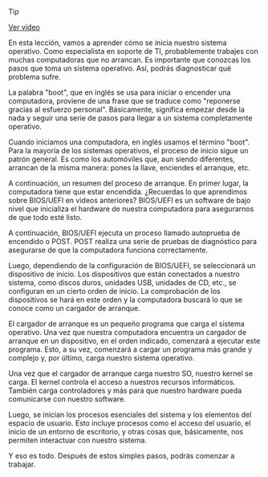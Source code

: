 > [!TIP]  
> [Ver video](https://youtu.be/hTqzv82Efds)

En esta lección, vamos a aprender cómo se inicia nuestro sistema operativo. Como especialista en soporte de TI, probablemente trabajes con muchas computadoras que no arrancan. Es importante que conozcas los pasos que toma un sistema operativo. Así, podrás diagnosticar qué problema sufre.

La palabra "boot", que en inglés se usa para iniciar o encender una computadora, proviene de una frase que se traduce como "reponerse gracias al esfuerzo personal". Básicamente, significa empezar desde la nada y seguir una serie de pasos para llegar a un sistema completamente operativo.

Cuando iniciamos una computadora, en inglés usamos el término "boot". Para la mayoría de los sistemas operativos, el proceso de inicio sigue un patrón general. Es como los automóviles que, aun siendo diferentes, arrancan de la misma manera: pones la llave, enciendes el arranque, etc.

A continuación, un resumen del proceso de arranque. En primer lugar, la computadora tiene que estar encendida. ¿Recuerdas lo que aprendimos sobre BIOS/UEFI en videos anteriores? BIOS/UEFI es un software de bajo nivel que inicializa el hardware de nuestra computadora para asegurarnos de que todo esté listo.

A continuación, BIOS/UEFI ejecuta un proceso llamado autoprueba de encendido o POST. POST realiza una serie de pruebas de diagnóstico para asegurarse de que la computadora funciona correctamente.

Luego, dependiendo de la configuración de BIOS/UEFI, se seleccionará un dispositivo de inicio. Los dispositivos que están conectados a nuestro sistema, como discos duros, unidades USB, unidades de CD, etc., se configuran en un cierto orden de inicio. La comprobación de los dispositivos se hará en este orden y la computadora buscará lo que se conoce como un cargador de arranque.

El cargador de arranque es un pequeño programa que carga el sistema operativo. Una vez que nuestra computadora encuentra un cargador de arranque en un dispositivo, en el orden indicado, comenzará a ejecutar este programa. Esto, a su vez, comenzará a cargar un programa más grande y complejo y, por último, carga nuestro sistema operativo.

Una vez que el cargador de arranque carga nuestro SO, nuestro kernel se carga. El kernel controla el acceso a nuestros recursos informáticos. También carga controladores y más para que nuestro hardware pueda comunicarse con nuestro software.

Luego, se inician los procesos esenciales del sistema y los elementos del espacio de usuario. Esto incluye procesos como el acceso del usuario, el inicio de un entorno de escritorio, y otras cosas que, básicamente, nos permiten interactuar con nuestro sistema.

Y eso es todo. Después de estos simples pasos, podrás comenzar a trabajar.
